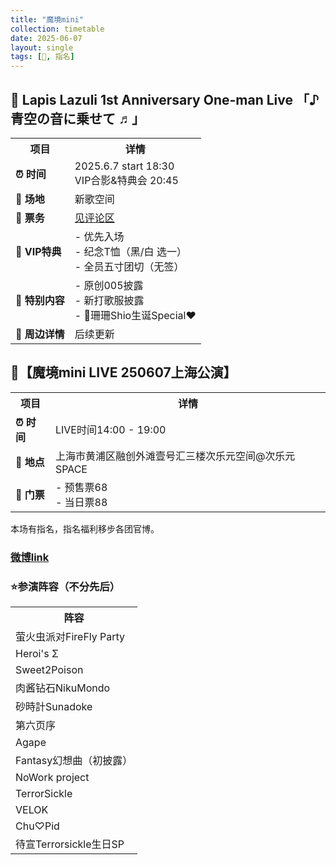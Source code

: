 ```yaml
---
title: "魔境mini"
collection: timetable
date: 2025-06-07
layout: single
tags: [🎂, 指名]
---
```


<h2>💎 Lapis Lazuli 1st Anniversary One-man Live 「♪ 青空の音に乗せて ♬」</h2>

<table>
    <tr>
        <th>项目</th>
        <th>详情</th>
    </tr>
    <tr>
        <td><strong>⏰ 时间</strong></td>
        <td>2025.6.7 start 18:30<br>VIP合影&特典会 20:45</td>
    </tr>
    <tr>
        <td><strong>📍 场地</strong></td>
        <td>新歌空间</td>
    </tr>
    <tr>
        <td><strong>🎫 票务</strong></td>
        <td><a href="https://weibo.com/7925233355/Pt2Y2uTD4#comment">见评论区</a></td>
    </tr>
    <tr>
        <td><strong>🎁 VIP特典</strong></td>
        <td>- 优先入场<br>- 纪念T恤（黑/白 选一）<br>- 全员五寸团切（无签）</td>
    </tr>
    <tr>
        <td><strong>🎤 特别内容</strong></td>
        <td>- 原创005披露<br>- 新打歌服披露<br>- 🪸珊珊Shio生诞Special❤️</td>
    </tr>
    <tr>
        <td><strong>🎁 周边详情</strong></td>
        <td>后续更新</td>
    </tr>
</table>

<h2>🔮【魔境mini LIVE 250607上海公演】</h2>

<table>
    <tr>
        <th>项目</th>
        <th>详情</th>
    </tr>
    <tr>
        <td><strong>⏰ 时间</strong></td>
        <td>LIVE时间14:00 - 19:00</td>
    </tr>
    <tr>
        <td><strong>📍 地点</strong></td>
        <td>上海市黄浦区融创外滩壹号汇三楼次乐元空间@次乐元SPACE</td>
    </tr>
    <tr>
        <td><strong>🎫 门票</strong></td>
        <td>- 预售票68<br>- 当日票88</td>
    </tr>
</table>

<p>本场有指名，指名福利移步各团官博。</p>
<h3><a href="https://weibo.com/7921113564/PttSE4AgY#comment">微博link</a></h3>

<h3>⭐参演阵容（不分先后）</h3>

<table>
    <tr>
        <th>阵容</th>
    </tr>
    <tr>
        <td>萤火虫派对FireFly Party</td>
    </tr>
    <tr>
        <td>Heroi's Σ</td>
    </tr>
    <tr>
        <td>Sweet2Poison</td>
    </tr>
    <tr>
        <td>肉酱钻石NikuMondo</td>
    </tr>
    <tr>
        <td>砂時計Sunadoke</td>
    </tr>
    <tr>
        <td>第六页序</td>
    </tr>
    <tr>
        <td>Agape</td>
    </tr>
    <tr>
        <td>Fantasy幻想曲（初披露）</td>
    </tr>
    <tr>
        <td>NoWork project</td>
    </tr>
    <tr>
        <td>TerrorSickle</td>
    </tr>
    <tr>
        <td>VELOK</td>
    </tr>
    <tr>
        <td>Chu♡Pid</td>
    </tr>
    <tr>
        <td>待宣Terrorsickle生日SP</td>
    </tr>
</table>
